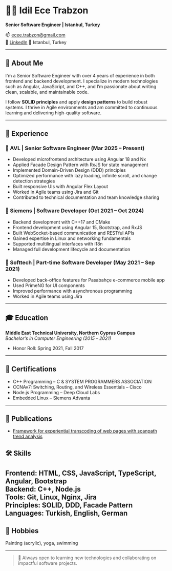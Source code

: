 # 👩‍💻 Idil Ece Trabzon

**Senior Software Engineer | Istanbul, Turkey**

📫 ecee.trabzon@gmail.com  
🔗 [LinkedIn](https://www.linkedin.com/in/ece-trabzon)
📍 Istanbul, Turkey

---

## 🧠 About Me

I'm a Senior Software Engineer with over 4 years of experience in both frontend and backend development. I specialize in modern technologies such as Angular, JavaScript, and C++, and I’m passionate about writing clean, scalable, and maintainable code.

I follow **SOLID principles** and apply **design patterns** to build robust systems. I thrive in Agile environments and am committed to continuous learning and delivering high-quality software.

---

## 💼 Experience

### 🔹 AVL | Senior Software Engineer (Mar 2025 – Present)
- Developed microfrontend architecture using Angular 18 and Nx
- Applied Facade Design Pattern with RxJS for state management
- Implemented Domain-Driven Design (DDD) principles
- Optimized performance with lazy loading, infinite scroll, and change detection strategies
- Built responsive UIs with Angular Flex Layout
- Worked in Agile teams using Jira and Git
- Contributed to technical documentation and team knowledge sharing

### 🔹 Siemens | Software Developer (Oct 2021 – Oct 2024)
- Backend development with C++17 and CMake
- Frontend development using Angular 15, Bootstrap, and RxJS
- Built WebSocket-based communication and RESTful APIs
- Gained expertise in Linux and networking fundamentals
- Supported multilingual interfaces with i18n
- Managed full development lifecycle and documentation

### 🔹 Softtech | Part-time Software Developer (May 2021 – Sep 2021)
- Developed back-office features for Pasabahçe e-commerce mobile app
- Used PrimeNG for UI components
- Improved performance with asynchronous programming
- Worked in Agile teams using Jira

---

## 🎓 Education

**Middle East Technical University, Northern Cyprus Campus**  
_Bachelor's in Computer Engineering (2015 – 2021)_  
- Honor Roll: Spring 2021, Fall 2017

---

## 📜 Certifications

- C++ Programming – C & SYSTEM PROGRAMMERS ASSOCIATION
- CCNAv7: Switching, Routing, and Wireless Essentials – Cisco
- Node.js Programming – Deep Cloud Labs
- Embedded Linux – Siemens Advanta

---

## 📄 Publications

- [Framework for experiential transcoding of web pages with scanpath trend analysis](https://dl.acm.org/doi/10.1145/3493612.3520450)


## 🛠️ Skills

**Frontend:** HTML, CSS, JavaScript, TypeScript, Angular, Bootstrap  
**Backend:** C++, Node.js  
**Tools:** Git, Linux, Nginx, Jira  
**Principles:** SOLID, DDD, Facade Pattern  
**Languages:** Turkish, English, German
---

## 🎨 Hobbies

Painting (acrylic), yoga, swimming

---

> 💬 Always open to learning new technologies and collaborating on impactful software projects.
